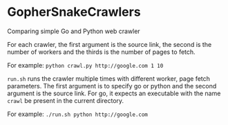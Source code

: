 GopherSnakeCrawlers
===================

Comparing simple Go and Python web crawler

For each crawler, the first argument is the source link, the second is the number of workers and the thirds is the number of pages to fetch.

For example: `python crawl.py http://google.com 1 10`

`run.sh` runs the crawler multiple times with different worker, page fetch parameters. The first argument is to specify go or python and the second argument is the source link. For go, it expects an executable with the name `crawl` be present in the current directory.

For example: `./run.sh python http://google.com`
